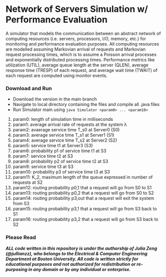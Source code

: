 # Network of Servers Simulation w/ Performance Evaluation

A simulator that models the communication between an abstract network of computing resources (i.e. servers, processors, I/O, memory, etc.) for monitoring and performance evaluation purposes. All computing resources are modelled assuming Markovian arrival of requests and Markovian request processing times, which is to assume a Poisson arrival processes and exponentially distributed processing times. Performance metrics like utilization (UTIL), average queue length at the server (QLEN), average response time (TRESP) of each request, and average wait time (TWAIT) of each request are computed using monitor events. 

### Download and Run
* Download the version in the main branch
* Navigate to local directory containing the files and compile all .java files
* Run Simulator main using ```java Simulator <param0> ... <param16>```
1.  param0: length of simulation time in milliseconds 
2.  param1: average arrival rate of requests at the system λ
3.  param2: avaerage service time T_s0 at Server0 (S0)
4.  param3: average service time T_s1 at Server1 (S1)
5.  param4: average service time T_s2 at Server2 (S2)
6.  param5: service time t1 at Server3 (S3)
7.  param6: probability p1 of service time t1 at S3 
8.  param7: service time t2 at S3
9.  param8: probability p2 of service time t2 at S3
10. param9: service time t3 at S3
11. param10: probability p3 of service time t3 at S3
12. param11: K_2, maximum length of the queue expressed in number of requests at S2
13. param12: routing probability p0,1 that a request will go from S0 to S1
14. param13: routing probability p0,2 that a request will go from S0 to S2
15. param14: routing probability p3,out that a request will exit the system from S3
16. param15: routing probability p3,1 that a request will go from S3 back to S1
17. param16: routing probability p3,2 that a request will go from S3 back to S2

### Please Read
***ALL code written in this repository is under the authorship of Julia Zeng (@jullianzz), who belongs to the Electrical & Computer Engineering Department at Boston University. All code is written strictly for educational purposes and not authorized for redistribution or re-purposing in any domain or by any individual or enterprise.***